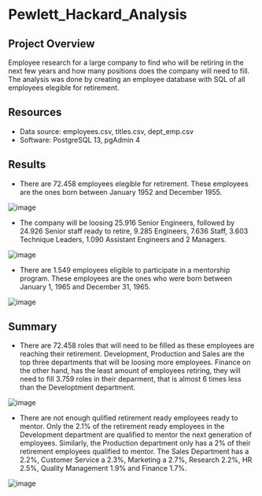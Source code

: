 # Pewlett_Hackard_Analysis
## Project Overview
Employee research for a large company to find who will be retiring in the next few years and how many positions does the company will need to fill. The analysis was done by creating an employee database with SQL of all employees elegible for retirement.

## Resources
- Data source: employees.csv, titles.csv, dept_emp.csv
- Software: PostgreSQL 13, pgAdmin 4

## Results

- There are 72.458 employees elegible for retirement. These employees are the ones born between January 1952 and December 1955. 

![image](https://user-images.githubusercontent.com/91766276/146453627-f852ac33-794d-46ec-b99b-ebfdf85094a3.png)

- The company will be loosing 25.916 Senior Engineers, followed by 24.926 Senior staff ready to retire, 9.285 Engineers, 7.636 Staff, 3.603 Technique Leaders, 1.090 Assistant Engineers and 2 Managers. 

![image](https://user-images.githubusercontent.com/91766276/146457015-b26db78c-9ad2-4794-9aec-5d1005490cff.png)

- There are 1.549 employees eligible to participate in a mentorship program. These employees are the ones who were born between January 1, 1965 and December 31, 1965.

![image](https://user-images.githubusercontent.com/91766276/146458446-870e149f-4b4c-4c1c-9b2d-f2a08b1f7adb.png)


## Summary

- There are 72.458 roles that will need to be filled as these employees are reaching their retirement. Development, Production and Sales are the top three departments that will be loosing more employees. Finance on the other hand, has the least amount of employees retiring, they will need to fill 3.759 roles in their deparment, that is almost 6 times less than the Developtment department. 

![image](https://user-images.githubusercontent.com/91766276/146471351-862e504f-c481-4004-9e1d-8dbcdd0864cc.png)

- There are not enough qulified retirement ready employees ready to mentor. Only the 2.1% of the retirement ready employees in the Development department are qualified to mentor the next generation of employees. Similarly, the Production department only has a 2% of their retirement employees qualified to mentor. The Sales Department has a 2.2%, Customer Service a 2.3%, Marketing a 2.7%, Research 2.2%, HR 2.5%, Quality Management 1.9% and Finance 1.7%.

![image](https://user-images.githubusercontent.com/91766276/146471161-ab2e294c-a213-42ed-a45e-2c471e2d679c.png)

